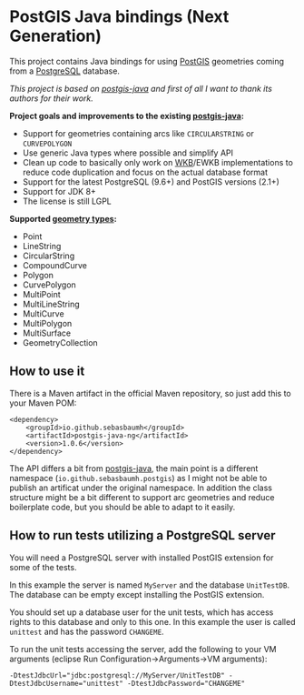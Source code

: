 # PostGIS Java bindings (Next Generation)
This project contains Java bindings for using [PostGIS](https://postgis.net/) geometries coming from a [PostgreSQL](https://www.postgresql.org/) database.

*This project is based on [postgis-java](https://github.com/postgis/postgis-java) and first of all I want to thank its authors for their work.*

**Project goals and improvements to the existing [postgis-java](https://github.com/postgis/postgis-java):**
* Support for geometries containing arcs like `CIRCULARSTRING` or `CURVEPOLYGON`
* Use generic Java types where possible and simplify API
* Clean up code to basically only work on [WKB](https://en.wikipedia.org/wiki/Well-known_text#Well-known_binary)/EWKB implementations to reduce code duplication and focus on the actual database format
* Support for the latest PostgreSQL (9.6+) and PostGIS versions (2.1+)
* Support for JDK 8+
* The license is still LGPL

**Supported [geometry types](http://postgis.net/docs/manual-2.5/using_postgis_dbmanagement.html#RefObject):**
* Point
* LineString
* CircularString
* CompoundCurve
* Polygon
* CurvePolygon
* MultiPoint
* MultiLineString
* MultiCurve
* MultiPolygon
* MultiSurface
* GeometryCollection

## How to use it ##
There is a Maven artifact in the official Maven repository, so just add this to your Maven POM:

	<dependency>
		<groupId>io.github.sebasbaumh</groupId>
		<artifactId>postgis-java-ng</artifactId>
		<version>1.0.6</version>
	</dependency>

The API differs a bit from [postgis-java](https://github.com/postgis/postgis-java), the main point is a different namespace (`io.github.sebasbaumh.postgis`) as I might not be able to publish an artificat under the original namespace.
In addition the class structure might be a bit different to support arc geometries and reduce boilerplate code, but you should be able to adapt to it easily.
	
## How to run tests utilizing a PostgreSQL server

You will need a PostgreSQL server with installed PostGIS extension for some of the tests.

In this example the server is named `MyServer` and the database `UnitTestDB`. The database can be empty except installing the PostGIS extension.

You should set up a database user for the unit tests, which has access rights to this database and only to this one.
In this example the user is called `unittest` and has the password `CHANGEME`.

To run the unit tests accessing the server, add the following to your VM arguments (eclipse Run Configuration->Arguments->VM arguments):

`-DtestJdbcUrl="jdbc:postgresql://MyServer/UnitTestDB" -DtestJdbcUsername="unittest" -DtestJdbcPassword="CHANGEME"`
